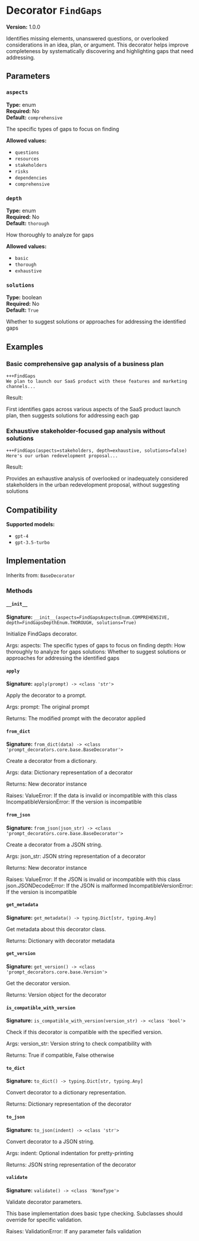 # Decorator `FindGaps`

**Version:** 1.0.0

Identifies missing elements, unanswered questions, or overlooked considerations in an idea, plan, or argument. This decorator helps improve completeness by systematically discovering and highlighting gaps that need addressing.

## Parameters

### `aspects`

**Type:** enum  
**Required:** No  
**Default:** `comprehensive`  

The specific types of gaps to focus on finding

**Allowed values:**

- `questions`
- `resources`
- `stakeholders`
- `risks`
- `dependencies`
- `comprehensive`

### `depth`

**Type:** enum  
**Required:** No  
**Default:** `thorough`  

How thoroughly to analyze for gaps

**Allowed values:**

- `basic`
- `thorough`
- `exhaustive`

### `solutions`

**Type:** boolean  
**Required:** No  
**Default:** `True`  

Whether to suggest solutions or approaches for addressing the identified gaps

## Examples

### Basic comprehensive gap analysis of a business plan

```
+++FindGaps
We plan to launch our SaaS product with these features and marketing channels...
```

Result:

First identifies gaps across various aspects of the SaaS product launch plan, then suggests solutions for addressing each gap

### Exhaustive stakeholder-focused gap analysis without solutions

```
+++FindGaps(aspects=stakeholders, depth=exhaustive, solutions=false)
Here's our urban redevelopment proposal...
```

Result:

Provides an exhaustive analysis of overlooked or inadequately considered stakeholders in the urban redevelopment proposal, without suggesting solutions

## Compatibility

**Supported models:**

- `gpt-4`
- `gpt-3.5-turbo`

## Implementation

Inherits from: `BaseDecorator`

### Methods

#### `__init__`

**Signature:** `__init__(aspects=FindGapsAspectsEnum.COMPREHENSIVE, depth=FindGapsDepthEnum.THOROUGH, solutions=True)`

Initialize FindGaps decorator.

Args:
    aspects: The specific types of gaps to focus on finding
    depth: How thoroughly to analyze for gaps
    solutions: Whether to suggest solutions or approaches for addressing the identified gaps

#### `apply`

**Signature:** `apply(prompt) -> <class 'str'>`

Apply the decorator to a prompt.

Args:
    prompt: The original prompt
    
Returns:
    The modified prompt with the decorator applied

#### `from_dict`

**Signature:** `from_dict(data) -> <class 'prompt_decorators.core.base.BaseDecorator'>`

Create a decorator from a dictionary.

Args:
    data: Dictionary representation of a decorator
    
Returns:
    New decorator instance
    
Raises:
    ValueError: If the data is invalid or incompatible with this class
    IncompatibleVersionError: If the version is incompatible

#### `from_json`

**Signature:** `from_json(json_str) -> <class 'prompt_decorators.core.base.BaseDecorator'>`

Create a decorator from a JSON string.

Args:
    json_str: JSON string representation of a decorator
    
Returns:
    New decorator instance
    
Raises:
    ValueError: If the JSON is invalid or incompatible with this class
    json.JSONDecodeError: If the JSON is malformed
    IncompatibleVersionError: If the version is incompatible

#### `get_metadata`

**Signature:** `get_metadata() -> typing.Dict[str, typing.Any]`

Get metadata about this decorator class.

Returns:
    Dictionary with decorator metadata

#### `get_version`

**Signature:** `get_version() -> <class 'prompt_decorators.core.base.Version'>`

Get the decorator version.

Returns:
    Version object for the decorator

#### `is_compatible_with_version`

**Signature:** `is_compatible_with_version(version_str) -> <class 'bool'>`

Check if this decorator is compatible with the specified version.

Args:
    version_str: Version string to check compatibility with
    
Returns:
    True if compatible, False otherwise

#### `to_dict`

**Signature:** `to_dict() -> typing.Dict[str, typing.Any]`

Convert decorator to a dictionary representation.

Returns:
    Dictionary representation of the decorator

#### `to_json`

**Signature:** `to_json(indent) -> <class 'str'>`

Convert decorator to a JSON string.

Args:
    indent: Optional indentation for pretty-printing
    
Returns:
    JSON string representation of the decorator

#### `validate`

**Signature:** `validate() -> <class 'NoneType'>`

Validate decorator parameters.

This base implementation does basic type checking.
Subclasses should override for specific validation.

Raises:
    ValidationError: If any parameter fails validation

